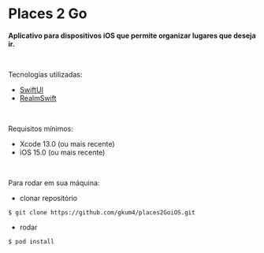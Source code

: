 #  Places 2 Go
**Aplicativo para dispositivos iOS que permite organizar lugares que deseja ir.**

<br/>

Tecnologias utilizadas:
- [SwiftUI](https://developer.apple.com/xcode/swiftui/)
- [RealmSwift](https://github.com/realm/realm-cocoa)

<br/>

Requisitos mínimos:
- Xcode 13.0 (ou mais recente)
- iOS 15.0 (ou mais recente)

<br/>

Para rodar em sua máquina:
- clonar repositório 
```
$ git clone https://github.com/gkum4/places2GoiOS.git
```
- rodar 
```
$ pod install
```

